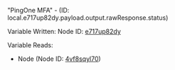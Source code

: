 "PingOne MFA" - (ID: local.e717up82dy.payload.output.rawResponse.status)

Variable Written:
Node ID: [e717up82dy](../nodes/e717up82dy.md)

Variable Reads:
* Node (Node ID: [4vf8sqyl70](../nodes/4vf8sqyl70.md))

